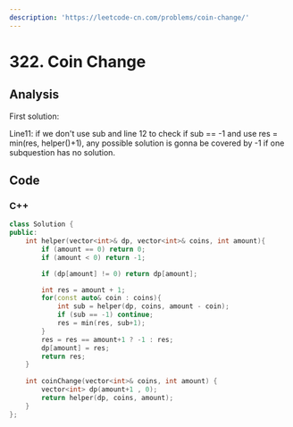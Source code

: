 ```yaml
---
description: 'https://leetcode-cn.com/problems/coin-change/'
---
```


# 322. Coin Change

## Analysis

First solution:

Line11: if we don't use sub and line 12 to check if sub == -1 and use res = min\(res, helper\(\)+1\), any possible solution is gonna be covered by -1 if one subquestion has no solution.

## Code

### C++ 

```cpp
class Solution {
public:
    int helper(vector<int>& dp, vector<int>& coins, int amount){
        if (amount == 0) return 0;
        if (amount < 0) return -1;

        if (dp[amount] != 0) return dp[amount];

        int res = amount + 1;
        for(const auto& coin : coins){
            int sub = helper(dp, coins, amount - coin);
            if (sub == -1) continue;
            res = min(res, sub+1);
        }
        res = res == amount+1 ? -1 : res;
        dp[amount] = res;
        return res;
    }
    
    int coinChange(vector<int>& coins, int amount) {
        vector<int> dp(amount+1 , 0);
        return helper(dp, coins, amount);
    }
};
```

